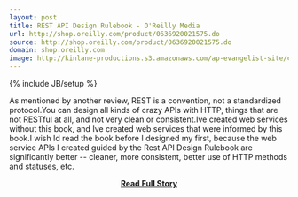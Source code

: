 ```yaml
---
layout: post
title: REST API Design Rulebook - O'Reilly Media
url: http://shop.oreilly.com/product/0636920021575.do
source: http://shop.oreilly.com/product/0636920021575.do
domain: shop.oreilly.com
image: http://kinlane-productions.s3.amazonaws.com/ap-evangelist-site/curated/screenshots/7969_shop_oreilly_com.png
---
```

{% include JB/setup %}<p>As mentioned by another review, REST is a convention, not a standardized protocol.You can design all kinds of crazy APIs with HTTP, things that are not RESTful at all, and not very clean or consistent.Ive created web services without this book, and Ive created web services that were informed by this book.I wish Id read the book before I designed my first, because the web service APIs I created guided by the Rest API Design Rulebook are significantly better -- cleaner, more consistent, better use of HTTP methods and statuses, etc.</p>
<center><p><a href="http://shop.oreilly.com/product/0636920021575.do" style='padding:25px; font-sze:18px; font-weight: bold;'>Read Full Story</a></p></center>
